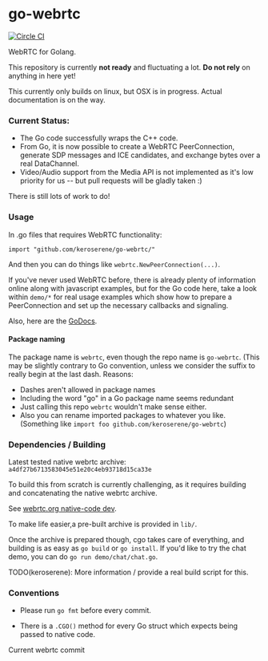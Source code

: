 # go-webrtc

[![Circle CI](https://circleci.com/gh/keroserene/go-webrtc.svg?style=svg)](https://circleci.com/gh/keroserene/go-webrtc)

WebRTC for Golang.

This repository is currently **not ready** and fluctuating a lot.
**Do not rely** on anything in here yet!

This currently only builds on linux, but OSX is in progress.
Actual documentation is on the way.

### Current Status:

- The Go code successfully wraps the C++ code.
- From Go, it is now possible to create a WebRTC PeerConnection, generate SDP
messages and ICE candidates, and exchange bytes over a real DataChannel.
- Video/Audio support from the Media API is not implemented as it's low priority
  for us -- but pull requests will be gladly taken :)

There is still lots of work to do!

### Usage

In .go files that requires WebRTC functionality:
```
import "github.com/keroserene/go-webrtc/"
```
And then you can do things like `webrtc.NewPeerConnection(...)`.

If you've never used WebRTC before, there is already plenty of information
online along with javascript examples, but for the Go code here, take a look
within `demo/*` for real usage examples which show how to prepare a
PeerConnection and set up the necessary callbacks and signaling.

Also, here are the [GoDocs](https://godoc.org/github.com/keroserene/go-webrtc).

#### Package naming

The package name is `webrtc`, even though the repo name is `go-webrtc`.
(This may be slightly contrary to Go convention, unless we consider the suffix
to really begin at the last dash. Reasons:
- Dashes aren't allowed in package names
- Including the word "go" in a Go package name seems redundant
- Just calling this repo `webrtc` wouldn't make sense either.
- Also you can rename imported packages to whatever you like.
(Something like `import foo github.com/keroserene/go-webrtc`)

### Dependencies / Building

Latest tested native webrtc archive: `a4df27b6713583045e51e20c4eb93718d15ca33e`

To build this from scratch is currently challenging, as it requires
building and concatenating the native webrtc archive.

See [webrtc.org native-code dev](http://webrtc.org/native-code/development/).

To make life easier,a pre-built archive is provided in `lib/`.

Once the archive is prepared though, cgo takes care of everything, and building
is as easy as `go build` or `go install`.
If you'd like to try the chat demo, you can do `go run demo/chat/chat.go`.

TODO(keroserene): More information / provide a real build script for this.

### Conventions

- Please run `go fmt` before every commit.

- There is a `.CGO()` method for every Go struct which expects being passed to
  native code.

Current webrtc commit

